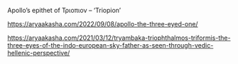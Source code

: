 Apollo’s epithet of Τριοπιον – ‘Triopion’

https://aryaakasha.com/2022/09/08/apollo-the-three-eyed-one/

https://aryaakasha.com/2021/03/12/tryambaka-triophthalmos-triformis-the-three-eyes-of-the-indo-european-sky-father-as-seen-through-vedic-hellenic-perspective/